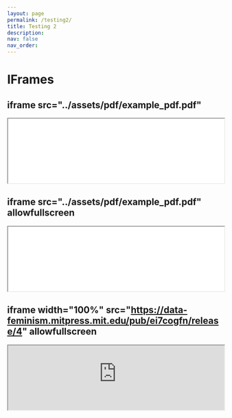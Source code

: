 ```yaml
---
layout: page
permalink: /testing2/
title: Testing 2
description:
nav: false
nav_order: 
---
```


# IFrames

## iframe src="../assets/pdf/example_pdf.pdf"
<iframe src="../assets/pdf/example_pdf.pdf" allowfullscreen width="100%"></iframe>

## iframe src="../assets/pdf/example_pdf.pdf" allowfullscreen
<iframe src="../assets/pdf/example_pdf.pdf" width="100%" allowfullscreen></iframe>

## iframe width="100%" src="https://data-feminism.mitpress.mit.edu/pub/ei7cogfn/release/4" allowfullscreen
<iframe width="100%" src="https://data-feminism.mitpress.mit.edu/pub/ei7cogfn/release/4" allowfullscreen>iFrame HERE</iframe>
